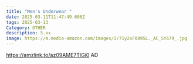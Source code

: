 ```yaml
---
title: "Men's Underwear "
date: 2025-03-11T11:47:49.606Z
tags: 2025-03-13
Category: OTHER
description: 5.xx
image: https://m.media-amazon.com/images/I/71y2xF0895L._AC_SY679_.jpg
---
```

https://amzlink.to/az09AME7TlGi0   AD
